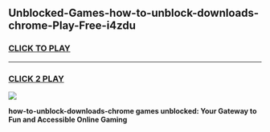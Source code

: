 
## Unblocked-Games-how-to-unblock-downloads-chrome-Play-Free-i4zdu
<h3>
<a href="https://premium76.site?title=how-to-unblock-downloads-chrome&ref=21A">CLICK TO PLAY</a></h3>
<hr>

<h3>
<a href="https://premium76.site?title=how-to-unblock-downloads-chrome&ref=21A">CLICK 2 PLAY</a>
  
</h3>

<a href="https://premium76.site?title=how-to-unblock-downloads-chrome&ref=21A"><img src="https://clearcache.store/games.png"></a>


**how-to-unblock-downloads-chrome games unblocked: Your Gateway to Fun and Accessible Online Gaming**
